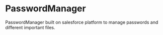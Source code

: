 # PasswordManager
PasswordManager built on salesforce platform to manage passwords and different important files.
